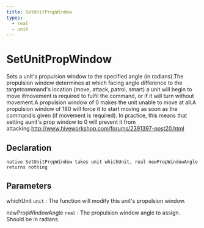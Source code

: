 ```yaml
---
title: SetUnitPropWindow
types:
  - real
  - unit
---
```


# SetUnitPropWindow
Sets a unit's propulsion window to the specified angle (in radians).The propulsion window determines at which facing angle difference to the targetcommand's location (move, attack, patrol, smart) a unit will begin to move ifmovement is required to fulfil the command, or if it will turn without movement.A propulsion window of 0 makes the unit unable to move at all.A propulsion window of 180 will force it to start moving as soon as the commandis given (if movement is required). In practice, this means that setting aunit's prop window to 0 will prevent it from attacking.<http://www.hiveworkshop.com/forums/2391397-post20.html>

## Declaration

```jass
native SetUnitPropWindow takes unit whichUnit, real newPropWindowAngle returns nothing
```

## Parameters
whichUnit `unit`
: The function will modify this unit's propulsion window.

newPropWindowAngle `real`
: The propulsion window angle to assign. Should be in radians.
